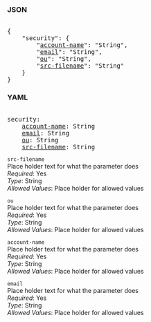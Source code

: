 ### JSON 
<pre> 
{
    "security": {
        "<a href=#account-name>account-name</a>": "String", 
        "<a href=#email>email</a>": "String", 
        "<a href=#ou>ou</a>": "String", 
        "<a href=#src-filename>src-filename</a>": "String"
    }
}</pre> 
### YAML 
<pre> 
security:
    <a href=#account-name>account-name</a>: String
    <a href=#email>email</a>: String
    <a href=#ou>ou</a>: String
    <a href=#src-filename>src-filename</a>: String
</pre> 


`src-filename`  <a name="src-filename"></a> \
Place holder text for what the parameter does \
*Required*: Yes \
*Type*: String \
*Allowed Values*: Place holder for allowed values

`ou`  <a name="ou"></a> \
Place holder text for what the parameter does \
*Required*: Yes \
*Type*: String \
*Allowed Values*: Place holder for allowed values

`account-name`  <a name="account-name"></a> \
Place holder text for what the parameter does \
*Required*: Yes \
*Type*: String \
*Allowed Values*: Place holder for allowed values

`email`  <a name="email"></a> \
Place holder text for what the parameter does \
*Required*: Yes \
*Type*: String \
*Allowed Values*: Place holder for allowed values

